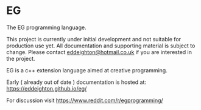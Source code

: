 # EG
The EG programming language.

This project is currently under initial development and not suitable for production use yet.  All documentation and supporting material is subject to change.  Please contact eddeighton@hotmail.co.uk if you are interested in the project.

EG is a c++ extension language aimed at creative programming.

Early ( already out of date ) documentation is hosted at: https://eddeighton.github.io/eg/

For discussion visit https://www.reddit.com/r/egprogramming/





